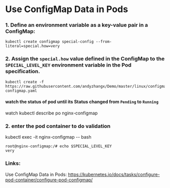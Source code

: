 # Use ConfigMap Data in Pods
### 1. Define an environment variable as a key-value pair in a ConfigMap:
```
kubectl create configmap special-config --from-literal=special.how=very 
```
### 2. Assign the `special.how` value defined in the ConfigMap to the `SPECIAL_LEVEL_KEY` environment variable in the Pod specification.
```
kubectl create -f https://raw.githubusercontent.com/andyzhangx/Demo/master/linux/configmap/nginx-configmap.yaml
```

#### watch the status of pod until its Status changed from `Pending` to `Running`
watch kubectl describe po nginx-configmap

### 2. enter the pod container to do validation
kubectl exec -it nginx-configmap -- bash

```
root@nginx-configmap:/# echo $SPECIAL_LEVEL_KEY
very
```

### Links:
Use ConfigMap Data in Pods: https://kubernetes.io/docs/tasks/configure-pod-container/configure-pod-configmap/
